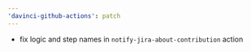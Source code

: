 ```yaml
---
'davinci-github-actions': patch
---
```


- fix logic and step names in `notify-jira-about-contribution` action
